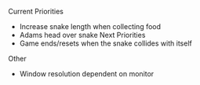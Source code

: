Current Priorities
  - Increase snake length when collecting food
  - Adams head over snake
Next Priorities
  - Game ends/resets when the snake collides with itself

Other
  - Window resolution dependent on monitor
